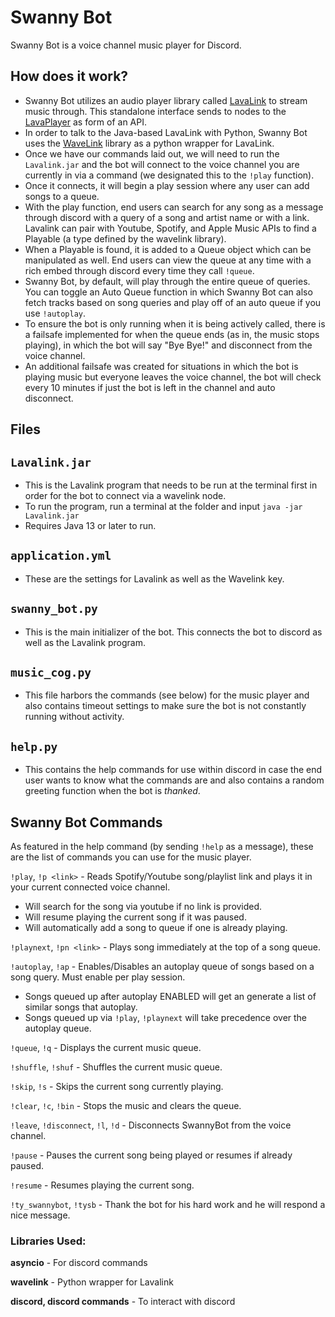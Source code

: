 # Swanny Bot
Swanny Bot is a voice channel music player for Discord.


## How does it work?
- Swanny Bot utilizes an audio player library called [LavaLink](https://github.com/lavalink-devs/Lavalink?tab=readme-ov-file#lavalink) to stream music through. This standalone interface sends to nodes to the [LavaPlayer](https://github.com/lavalink-devs/lavaplayer?tab=readme-ov-file#lavaplayer---audio-player-library-for-discord) as form of an API.
- In order to talk to the Java-based LavaLink with Python, Swanny Bot uses the [WaveLink](https://github.com/PythonistaGuild/Wavelink?tab=readme-ov-file) library as a python wrapper for LavaLink.
- Once we have our commands laid out, we will need to run the `Lavalink.jar` and the bot will connect to the voice channel you are currently in via a command (we designated this to the `!play` function).
- Once it connects, it will begin a play session where any user can add songs to a queue.
- With the play function, end users can search for any song as a message through discord with a query of a song and artist name or with a link. Lavalink can pair with Youtube, Spotify, and Apple Music APIs to find a Playable (a type defined by the wavelink library).
- When a Playable is found, it is added to a Queue object which can be manipulated as well. End users can view the queue at any time with a rich embed through discord every time they call `!queue`.
- Swanny Bot, by default, will play through the entire queue of queries. You can toggle an Auto Queue function in which Swanny Bot can also fetch tracks based on song queries and play off of an auto queue if you use `!autoplay`.
- To ensure the bot is only running when it is being actively called, there is a failsafe implemented for when the queue ends (as in, the music stops playing), in which the bot will say "Bye Bye!" and disconnect from the voice channel.
- An additional failsafe was created for situations in which the bot is playing music but everyone leaves the voice channel, the bot will check every 10 minutes if just the bot is left in the channel and auto disconnect.

## Files

## `Lavalink.jar`
- This is the Lavalink program that needs to be run at the terminal first in order for the bot to connect via a wavelink node.
- To run the program, run a terminal at the folder and input `java -jar Lavalink.jar`
- Requires Java 13 or later to run.

## `application.yml`
- These are the settings for Lavalink as well as the Wavelink key.

## `swanny_bot.py`
- This is the main initializer of the bot. This connects the bot to discord as well as the Lavalink program.

## `music_cog.py`
- This file harbors the commands (see below) for the music player and also contains timeout settings to make sure the bot is not constantly running without activity.

## `help.py`
- This contains the help commands for use within discord in case the end user wants to know what the commands are and also contains a random greeting function when the bot is *thanked*.

## Swanny Bot Commands
As featured in the help command (by sending `!help`  as a message), these are the list of commands you can use for the music player.

`!play`, `!p <link>` - Reads Spotify/Youtube song/playlist link and plays it in your current connected voice channel.
- Will search for the song via youtube if no link is provided.
- Will resume playing the current song if it was paused.
- Will automatically add a song to queue if one is already playing.

`!playnext`, `!pn <link>` - Plays song immediately at the top of a song queue.

`!autoplay`, `!ap` - Enables/Disables an autoplay queue of songs based on a song query. Must enable per play session.
- Songs queued up after autoplay ENABLED will get an generate a list of similar songs that autoplay.
- Songs queued up via `!play`, `!playnext` will take precedence over the autoplay queue.

`!queue`, `!q` - Displays the current music queue.

`!shuffle`, `!shuf` - Shuffles the current music queue.

`!skip`, `!s` - Skips the current song currently playing.

`!clear`, `!c`, `!bin` - Stops the music and clears the queue.

`!leave`, `!disconnect`, `!l`, `!d` - Disconnects SwannyBot from the voice channel.

`!pause` - Pauses the current song being played or resumes if already paused.

`!resume` - Resumes playing the current song.

`!ty_swannybot`, `!tysb` - Thank the bot for his hard work and he will respond a nice message.

### Libraries Used:
**asyncio** - For discord commands

**wavelink** - Python wrapper for Lavalink

**discord, discord commands** - To interact with discord
